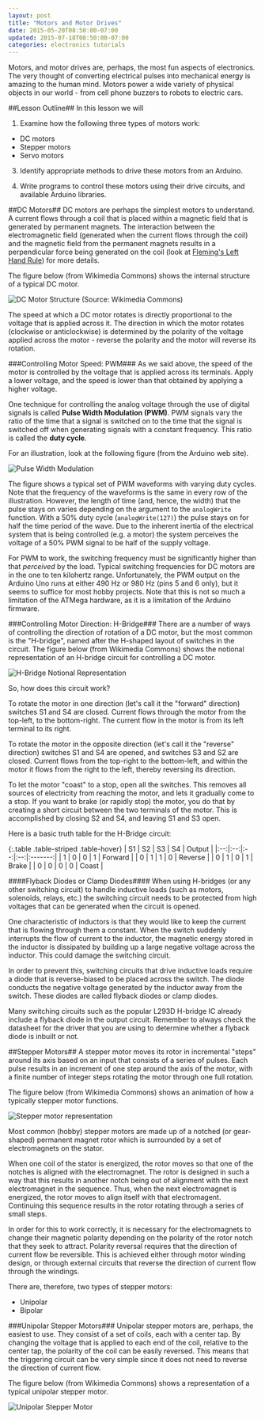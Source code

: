 ```yaml
---
layout: post
title: "Motors and Motor Drives"
date: 2015-05-20T08:50:00-07:00
updated: 2015-07-18T08:50:00-07:00
categories: electronics tutorials
---
```

Motors, and motor drives are, perhaps, the most fun aspects of electronics. The very thought of converting electrical pulses into mechanical energy is amazing to the human mind. Motors power a wide variety of physical objects in our world - from cell phone buzzers to robots to electric cars.

##Lesson Outline##
In this lesson we will 

1. Examine how the following three types of motors work:
* DC motors
* Stepper motors
* Servo motors

3. Identify appropriate methods to drive these motors from an Arduino.

4. Write programs to control these motors using their drive circuits, and available Arduino libraries.

##DC Motors##
DC motors are perhaps the simplest motors to understand. A current flows through a coil that is placed within a magnetic field that is generated by permanent magnets. The interaction between the electromagnetic field (generated when the current flows through the coil) and the magnetic field from the permanent magnets results in a perpendicular force being generated on the coil (look at [Fleming's Left Hand Rule](http://en.wikipedia.org/wiki/Fleming%27s_left-hand_rule_for_motors)) for more details.

The figure below (from Wikimedia Commons) shows the internal structure of a typical DC motor.

![DC Motor Structure (Source: Wikimedia Commons)](http://upload.wikimedia.org/wikipedia/commons/0/04/Electric_motor_cycle_2.png)

The speed at which a DC motor rotates is directly proportional to the voltage that is applied across it. The direction in which the motor rotates (clockwise or anticlockwise) is determined by the polarity of the voltage applied across the motor - reverse the polarity and the motor will reverse its rotation.

###Controlling Motor Speed: PWM###
As we said above, the speed of the motor is controlled by the voltage that is applied across its terminals. Apply a lower voltage, and the speed is lower than that obtained by applying a higher voltage.

One technique for controlling the analog voltage through the use of digital signals is called **Pulse Width Modulation (PWM)**. PWM signals vary the ratio of the time that a signal is switched on to the time that the signal is switched off when generating signals with a constant frequency. This ratio is called the **duty cycle**.

For an illustration, look at the following figure (from the Arduino web site).

![Pulse Width Modulation](http://arduino.cc/en/uploads/Tutorial/pwm.gif)

The figure shows a typical set of PWM waveforms with varying duty cycles. Note that the frequency of the waveforms is the same in every row of the illustration. However, the length of time (and, hence, the width) that the pulse stays on varies depending on the argument to the `analogWrite` function. With a 50% duty cycle (`analogWrite(127)`) the pulse stays on for half the time period of the wave. Due to the inherent inertia of the electrical system that is being controlled (e.g. a motor) the system perceives the voltage of a 50% PWM signal to be half of the supply voltage.

For PWM to work, the switching frequency must be significantly higher than that *perceived* by the load. Typical switching frequencies for DC motors are in the one to ten kilohertz range. Unfortunately, the PWM output on the Arduino Uno runs at either 490 Hz or 980 Hz (pins 5 and 6 only), but it seems to suffice for most hobby projects. Note that this is not so much a limitation of the ATMega hardware, as it is a limitation of the Arduino firmware.

###Controlling Motor Direction: H-Bridge###
There are a number of ways of controlling the direction of rotation of a DC motor, but the most common is the "H-bridge", named after the H-shaped layout of switches in the circuit. The figure below (from Wikimedia Commons) shows the notional representation of an H-bridge circuit for controlling a DC motor.

![H-Bridge Notional Representation](http://upload.wikimedia.org/wikipedia/commons/d/d4/H_bridge.svg)

So, how does this circuit work?

To rotate the motor in one direction (let's call it the "forward" direction) switches S1 and S4 are closed. Current flows through the motor from the top-left, to the bottom-right. The current flow in the motor is from its left terminal to its right.

To rotate the motor in the opposite direction (let's call it the "reverse" direction) switches S1 and S4 are opened, and switches S3 and S2 are closed. Current flows from the top-right to the bottom-left, and within the motor it flows from the right to the left, thereby reversing its direction.

To let the motor "coast" to a stop, open all the switches. This removes all sources of electricity from reaching the motor, and lets it gradually come to a stop. If you want to brake (or rapidly stop) the motor, you do that by creating a short circuit between the two terminals of the motor. This is accomplished by closing S2 and S4, and leaving S1 and S3 open.

Here is a basic truth table for the H-Bridge circuit:

{:.table .table-striped .table-hover}
| S1 | S2 | S3 | S4 | Output  |
|:--:|:--:|:--:|:--:|:-------:|
| 1  | 0  | 0  | 1  | Forward |
| 0  | 1  | 1  | 0  | Reverse |
| 0  | 1  | 0  | 1  | Brake   |
| 0  | 0  | 0  | 0  | Coast   |

####Flyback Diodes or Clamp Diodes####
When using H-bridges (or any other switching circuit) to handle inductive loads (such as motors, solenoids, relays, etc.) the switching circuit needs to be protected from high voltages that can be generated when the circuit is opened. 

One characteristic of inductors is that they would like to keep the current that is flowing through them a constant. When the switch suddenly interrupts the flow of current to the inductor, the magnetic energy stored in the inductor is dissipated by building up a large negative voltage across the inductor. This could damage the switching circuit.

In order to prevent this, switching circuits that drive inductive loads require a diode that is reverse-biased to be placed across the switch. The diode conducts the negative voltage generated by the inductor away from the switch. These diodes are called flyback diodes or clamp diodes.

Many switching circuits such as the popular L293D H-bridge IC already include a flyback diode in the output circuit. Remember to always check the datasheet for the driver that you are using to determine whether a flyback diode is inbuilt or not.

##Stepper Motors##
A stepper motor moves its rotor in incremental "steps" around its axis based on an input that consists of a series of pulses. Each pulse results in an increment of one step around the axis of the motor, with a finite number of integer steps rotating the motor through one full rotation.

The figure below (from Wikimedia Commons) shows an animation of how a typically stepper motor functions.

![Stepper motor representation](http://upload.wikimedia.org/wikipedia/commons/6/67/StepperMotor.gif)

Most common (hobby) stepper motors are made up of a notched (or gear-shaped) permanent magnet rotor which is surrounded by a set of electromagnets on the stator.

When one coil of the stator is energized, the rotor moves so that one of the notches is aligned with the electromagnet. The rotor is designed in such a way that this results in another notch being out of alignment with the next electromagnet in the sequence. Thus, when the next electromagnet is energized, the rotor moves to align itself with that electromagent. Continuing this sequence results in the rotor rotating through a series of small steps.

In order for this to work correctly, it is necessary for the electromagnets to change their magnetic polarity depending on the polarity of the rotor notch that they seek to attract. Polarity reversal requires that the direction of current flow be reversible. This is achieved either through motor winding design, or through external circuits that reverse the direction of current flow through the windings.

There are, therefore, two types of stepper motors:
* Unipolar
* Bipolar

###Unipolar Stepper Motors###
Unipolar stepper motors are, perhaps, the easiest to use. They consist of a set of coils, each with a center tap. By changing the voltage that is applied to each end of the coil, relative to the center tap, the polarity of the coil can be easily reversed. This means that the triggering circuit can be very simple since it does not need to reverse the direction of current flow.

The figure below (from Wikimedia Commons) shows a representation of a typical unipolar stepper motor.

![Unipolar Stepper Motor](https://upload.wikimedia.org/wikipedia/commons/7/77/Unipolar-stepper-motor-windings.png)

